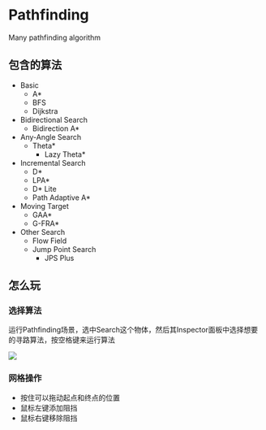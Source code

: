 # Pathfinding
Many pathfinding algorithm



## 包含的算法

* Basic
  * A*
  * BFS
  * Dijkstra
* Bidirectional Search
  * Bidirection A*
* Any-Angle Search
  * Theta*
    * Lazy Theta*
* Incremental Search
  * D*
  * LPA*
  * D* Lite
  * Path Adaptive A*
* Moving Target
  * GAA*
  * G-FRA*
* Other Search
  * Flow Field
  * Jump Point Search
    - JPS Plus



## 怎么玩

### 选择算法

运行Pathfinding场景，选中Search这个物体，然后其Inspector面板中选择想要的寻路算法，按空格键来运行算法

![](F:/Kaima/Pathfinding/Doc/Search_go.png)

### 网格操作

- 按住可以拖动起点和终点的位置
- 鼠标左键添加阻挡
- 鼠标右键移除阻挡

